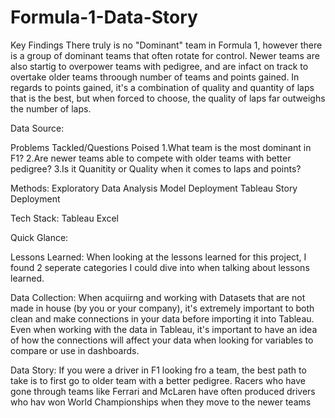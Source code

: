 # Formula-1-Data-Story

Key Findings 
There truly is no "Dominant" team in Formula 1, however there is a group of dominant teams that often rotate for control. Newer teams are also startig to overpower teams with pedigree, and are infact on track to overtake older teams throough number of teams and points gained. In regards to points gained, it's a combination of quality and quantity of laps that is the best, but when forced to choose, the quality of laps far outweighs the number of laps.

Data Source:


Problems Tackled/Questions Poised
1.What team is the most dominant in F1?
2.Are newer teams able to compete with older teams with better pedigree?
3.Is it Quanitity or Quality when it comes to laps and points?

Methods:
Exploratory Data Analysis
Model Deployment
Tableau Story Deployment

Tech Stack:
Tableau
Excel

Quick Glance:

Lessons Learned:
When looking at the lessons learned for this project, I found 2 seperate categories I could dive into when talking about lessons learned. 

Data Collection:
When acquiirng and working with Datasets that are not made in house (by you or your company), it's extremely important to both clean and make connections in your data before importing it into Tableau. Even when working with the data in Tableau, it's important to have an idea of how the connections will affect your data when looking for variables to compare or use in dashboards.

Data Story:
If you were a driver in F1 looking fro a team, the best path to take is to first go to older team with a better pedigree. Racers who have gone through teams like Ferrari and McLaren have often produced drivers who hav won World Championships when they move to the newer teams

